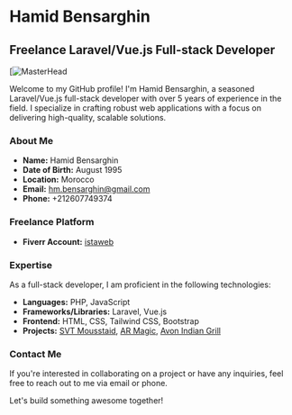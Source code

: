 # Hamid Bensarghin

## Freelance Laravel/Vue.js Full-stack Developer

[![MasterHead](https://cdn.autonomous.ai/static/upload/images/common/upload/20210812/height-adjustable-standing-desk-developer2116a9e4600.jpg)

Welcome to my GitHub profile! I'm Hamid Bensarghin, a seasoned Laravel/Vue.js full-stack developer with over 5 years of experience in the field. I specialize in crafting robust web applications with a focus on delivering high-quality, scalable solutions.

### About Me

- **Name:** Hamid Bensarghin
- **Date of Birth:** August 1995
- **Location:** Morocco
- **Email:** hm.bensarghin@gmail.com
- **Phone:** +212607749374

### Freelance Platform

- **Fiverr Account:** [istaweb](https://www.fiverr.com/istaweb)

### Expertise

As a full-stack developer, I am proficient in the following technologies:

- **Languages:** PHP, JavaScript
- **Frameworks/Libraries:** Laravel, Vue.js
- **Frontend:** HTML, CSS, Tailwind CSS, Bootstrap
- **Projects:** [SVT Mousstaid](https://svtmousstaid.com), [AR Magic](https://armagic.app), [Avon Indian Grill](https://avonindiangrill.com)

### Contact Me

If you're interested in collaborating on a project or have any inquiries, feel free to reach out to me via email or phone.

Let's build something awesome together!
